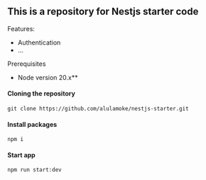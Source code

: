 ## This is a repository for Nestjs starter code

Features:

- Authentication
- ...

Prerequisites

- Node version 20.x\*\*

#### Cloning the repository

```shell
git clone https://github.com/alulamoke/nestjs-starter.git
```

#### Install packages

```shell
npm i
```

#### Start app

```shell
npm run start:dev
```
